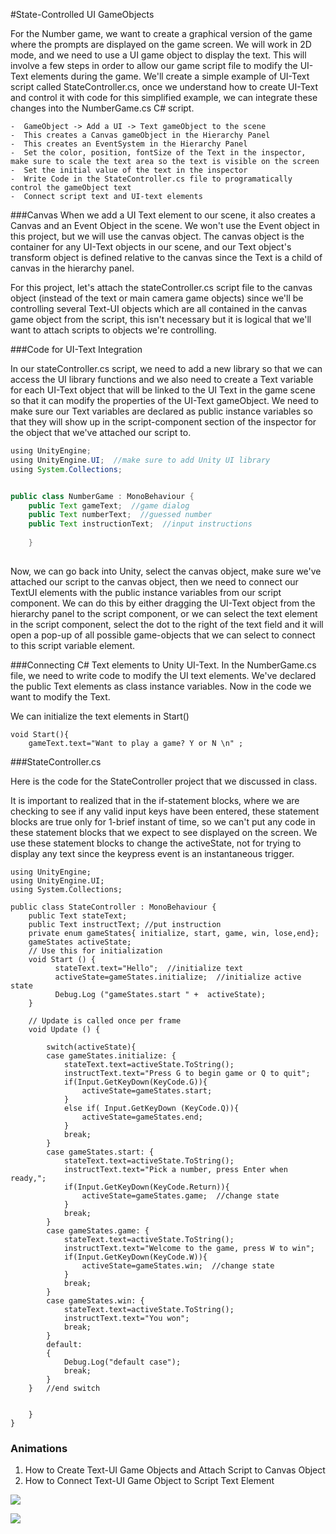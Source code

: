 #State-Controlled UI GameObjects

For the Number game, we want to create a graphical version of the game where the prompts are displayed on the game screen.  We will work in 2D mode, and we need to use a UI game object to display  the text.  This will involve a few steps in order to allow our game script file to modify the UI-Text elements during the game. We'll create a simple example of UI-Text script called StateController.cs, once we understand how to create UI-Text and control it with code for this simplified example, we can integrate these changes into the NumberGame.cs C# script.

    -  GameObject -> Add a UI -> Text gameObject to the scene
    -  This creates a Canvas gameObject in the Hierarchy Panel
    -  This creates an EventSystem in the Hierarchy Panel
    -  Set the color, position, fontSize of the Text in the inspector, make sure to scale the text area so the text is visible on the screen
    -  Set the initial value of the text in the inspector
    -  Write Code in the StateController.cs file to programatically control the gameObject text
    -  Connect script text and UI-text elements

###Canvas
When we add a UI Text element to our scene, it also creates a Canvas and an Event Object in the scene.  We won't use the Event object in this project, but we will use the canvas object.  The canvas object is the container for any UI-Text objects in our scene, and our Text object's transform object is defined relative to the canvas since the Text is a child of canvas in the hierarchy panel. 

For this project, let's attach the stateController.cs script file to the canvas object (instead of the text or main camera game objects) since we'll be controlling several Text-UI objects which are all contained in the canvas game object from the script, this isn't necessary but it is logical that we'll want to attach scripts to objects we're controlling.

###Code for UI-Text Integration

In our stateController.cs script, we need to add a new library so that we can access the UI library functions and we also need to create a Text variable for each UI-Text object that will be linked to the UI Text in the game scene so that it can modify the properties of the UI-Text gameObject. We need to make sure our Text variables are declared as public instance variables so that they will show up in the script-component section of the inspector for the object that we've attached our script to.  

````java
using UnityEngine;
using UnityEngine.UI;  //make sure to add Unity UI library
using System.Collections;


public class NumberGame : MonoBehaviour {
	public Text gameText;  //game dialog
	public Text numberText;  //guessed number
	public Text instructionText;  //input instructions
	
	}
	
````

Now, we can go back into Unity, select the canvas object, make sure we've attached our script to the canvas object, then we need to connect our TextUI elements with the public instance variables from our script component. We can do this by either dragging the UI-Text object from the hierarchy panel to the script component, or we can select the text element in the script component, select the dot to the right of the text field and it will open a pop-up of all possible game-objects that we can select to connect to this script variable element.

###Connecting C# Text elements to Unity UI-Text.
In the NumberGame.cs file, we need to write code to modify the UI text elements.  We've declared the public Text elements as class instance variables.  Now in the code we want to modify the Text.

We can initialize the text elements in Start()
```
void Start(){
    gameText.text="Want to play a game? Y or N \n" ;
````

###StateController.cs 

Here is the code for the StateController project that we discussed in class. 

It is important to realized that in the if-statement blocks, where we are checking to see if any valid input keys have been entered, these statement blocks are true only for 1-brief instant of time, so we can't put any code in these statement blocks that we expect to see displayed on the screen. We use these statement blocks to change the activeState, not for trying to display any text since the keypress event is an instantaneous trigger.
 

```
using UnityEngine;
using UnityEngine.UI;
using System.Collections;

public class StateController : MonoBehaviour {
	public Text stateText;
	public Text instructText; //put instruction
	private enum gameStates{ initialize, start, game, win, lose,end};
	gameStates activeState;
	// Use this for initialization
	void Start () {
	      stateText.text="Hello";  //initialize text
	      activeState=gameStates.initialize;  //initialize active state
	      Debug.Log ("gameStates.start " +  activeState);
	}
	
	// Update is called once per frame
	void Update () {
	
		switch(activeState){
		case gameStates.initialize: {
			stateText.text=activeState.ToString();
			instructText.text="Press G to begin game or Q to quit";
			if(Input.GetKeyDown(KeyCode.G)){
				activeState=gameStates.start;
			} 
			else if( Input.GetKeyDown (KeyCode.Q)){
				activeState=gameStates.end;
			}
			break;
		}
		case gameStates.start: {
			stateText.text=activeState.ToString();
			instructText.text="Pick a number, press Enter when ready,";
			if(Input.GetKeyDown(KeyCode.Return)){
				activeState=gameStates.game;  //change state
			} 
			break;
		}
		case gameStates.game: {
			stateText.text=activeState.ToString();
			instructText.text="Welcome to the game, press W to win";
			if(Input.GetKeyDown(KeyCode.W)){
				activeState=gameStates.win;  //change state
			} 
			break;
		}
		case gameStates.win: {
			stateText.text=activeState.ToString();
			instructText.text="You won";
			break;
		}
		default:
		{
			Debug.Log("default case");
			break;
		}
	}	//end switch
	
	
	}
}
```

### Animations 
1. How to Create Text-UI Game Objects and Attach Script to Canvas Object
2. How to Connect Text-UI Game Object to Script Text Element


![](GU6iOIPXxo.gif)

![](jfawLfwFA0.gif)



